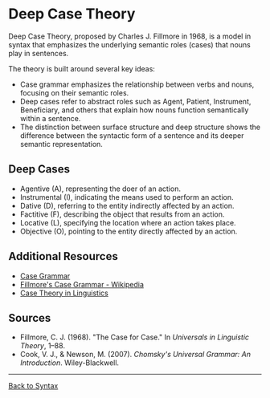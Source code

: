 # Deep Case Theory

Deep Case Theory, proposed by Charles J. Fillmore in 1968, is a model in syntax that emphasizes the underlying semantic roles (cases) that nouns play in sentences.

The theory is built around several key ideas:

- Case grammar emphasizes the relationship between verbs and nouns, focusing on their semantic roles.
- Deep cases refer to abstract roles such as Agent, Patient, Instrument, Beneficiary, and others that explain how nouns function semantically within a sentence.
- The distinction between surface structure and deep structure shows the difference between the syntactic form of a sentence and its deeper semantic representation.


## Deep Cases

- Agentive (A), representing the doer of an action.
- Instrumental (I), indicating the means used to perform an action.
- Dative (D), referring to the entity indirectly affected by an action.
- Factitive (F), describing the object that results from an action.
- Locative (L), specifying the location where an action takes place.
- Objective (O), pointing to the entity directly affected by an action.


## Additional Resources

- [Case Grammar](https://en.wikipedia.org/wiki/Case_grammar)
- [Fillmore's Case Grammar - Wikipedia](https://en.wikipedia.org/wiki/Case_grammar)
- [Case Theory in Linguistics](https://glottopedia.org/wiki/Case_grammar)

## Sources

- Fillmore, C. J. (1968). "The Case for Case." In *Universals in Linguistic Theory*, 1–88.
- Cook, V. J., & Newson, M. (2007). *Chomsky's Universal Grammar: An Introduction*. Wiley-Blackwell.

---

[Back to Syntax](../README.md)
